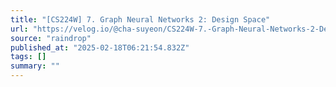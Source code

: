 ```yaml
---
title: "[CS224W] 7. Graph Neural Networks 2: Design Space"
url: "https://velog.io/@cha-suyeon/CS224W-7.-Graph-Neural-Networks-2-Design-Space"
source: "raindrop"
published_at: "2025-02-18T06:21:54.832Z"
tags: []
summary: ""
---
```


